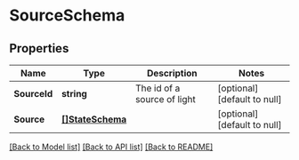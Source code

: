 # SourceSchema

## Properties
Name | Type | Description | Notes
------------ | ------------- | ------------- | -------------
**SourceId** | **string** | The id of a source of light | [optional] [default to null]
**Source** | [**[]StateSchema**](StateSchema.md) |  | [optional] [default to null]

[[Back to Model list]](../README.md#documentation-for-models) [[Back to API list]](../README.md#documentation-for-api-endpoints) [[Back to README]](../README.md)


